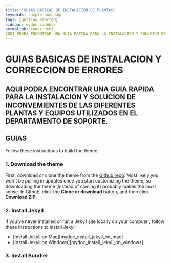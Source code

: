 ```yaml
---
title: "GUIAS BASICAS DE INSTALACION DE PLANTAS"
keywords: sample homepage
tags: [getting_started]
sidebar: mydoc_sidebar
permalink: index.html
AQUI PODRA ENCONTRAR UNA GUIA RAPIDA PARA LA INSTALACION Y SOLUCION DE INCONVEMIENTES DE LAS DIFERENTES PLANTAS Y EQUIPOS UTILIZADOS EN EL DEPARTAMENTO DE SOPORTE.
---
```

# GUIAS BASICAS DE INSTALACION Y CORRECCION DE ERRORES

## AQUI PODRA ENCONTRAR UNA GUIA RAPIDA PARA LA INSTALACION Y SOLUCION DE INCONVEMIENTES DE LAS DIFERENTES PLANTAS Y EQUIPOS UTILIZADOS EN EL DEPARTAMENTO DE SOPORTE.

## GUIAS

Follow these instructions to build the theme.

### 1. Download the theme

First, download or clone the theme from the [Github repo](https://github.com/tomjoht/documentation-theme-jekyll). Most likely you won't be pulling in updates once you start customizing the theme, so downloading the theme (instead of cloning it) probably makes the most sense. In Github, click the **Clone or download** button, and then click **Download ZIP**.

### 2. Install Jekyll

If you've never installed or run a Jekyll site locally on your computer, follow these instructions to install Jekyll:

* [Install Jekyll on Mac][mydoc_install_jekyll_on_mac]
* [Install Jekyll on Windows][mydoc_install_jekyll_on_windows]

### 3. Install Bundler

